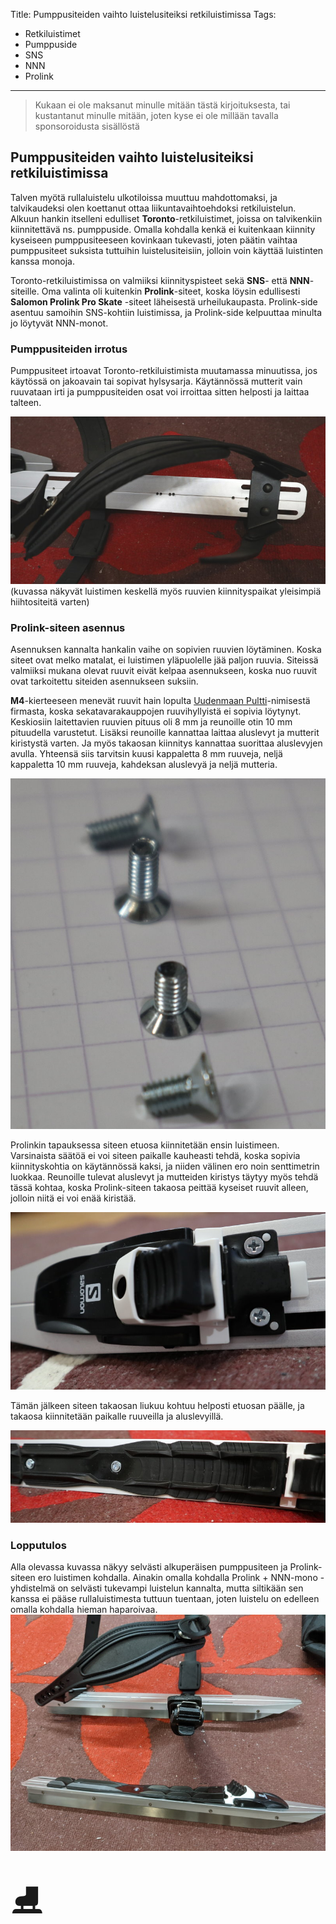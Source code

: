Title: Pumppusiteiden vaihto luistelusiteiksi retkiluistimissa
Tags: 
  - Retkiluistimet
  - Pumppuside
  - SNS
  - NNN
  - Prolink
---

> Kukaan ei ole maksanut minulle mitään tästä kirjoituksesta, tai kustantanut minulle mitään, joten kyse ei ole millään tavalla sponsoroidusta sisällöstä

## Pumppusiteiden vaihto luistelusiteiksi retkiluistimissa

Talven myötä rullaluistelu ulkotiloissa muuttuu mahdottomaksi, ja talvikaudeksi olen koettanut ottaa liikuntavaihtoehdoksi retkiluistelun. Alkuun hankin itselleni edulliset **Toronto**-retkiluistimet, joissa on talvikenkiin kiinnitettävä ns. pumppuside. Omalla kohdalla kenkä ei kuitenkaan kiinnity kyseiseen pumppusiteeseen kovinkaan tukevasti, joten päätin vaihtaa pumppusiteet suksista tuttuihin luistelusiteisiin, jolloin voin käyttää luistinten kanssa monoja.

Toronto-retkiluistimissa on valmiiksi kiinnityspisteet sekä **SNS**- että **NNN**-siteille. Oma valinta oli kuitenkin **Prolink**-siteet, koska löysin edullisesti **Salomon Prolink Pro Skate** -siteet läheisestä urheilukaupasta. Prolink-side asentuu samoihin SNS-kohtiin luistimissa, ja Prolink-side kelpuuttaa minulta jo löytyvät NNN-monot.

### Pumppusiteiden irrotus

Pumppusiteet irtoavat Toronto-retkiluistimista muutamassa minuutissa, jos käytössä on jakoavain tai sopivat hylsysarja. Käytännössä mutterit vain ruuvataan irti ja pumppusiteiden osat voi irroittaa sitten helposti ja laittaa talteen.  

![Pumppuside](../images/pumppuside_retkiluistin.jpg)  
(kuvassa näkyvät luistimen keskellä myös ruuvien kiinnityspaikat yleisimpiä hiihtositeitä varten)

### Prolink-siteen asennus

Asennuksen kannalta hankalin vaihe on sopivien ruuvien löytäminen. Koska siteet ovat melko matalat, ei luistimen yläpuolelle jää paljon ruuvia. Siteissä valmiiksi mukana olevat ruuvit eivät kelpaa asennukseen, koska nuo ruuvit ovat tarkoitettu siteiden asennukseen suksiin.

**M4**-kierteeseen menevät ruuvit hain lopulta [Uudenmaan Pultti](https://www.uudenmaanpultti.fi/)-nimisestä firmasta, koska sekatavarakauppojen ruuvihyllyistä ei sopivia löytynyt. Keskiosiin laitettavien ruuvien pituus oli 8 mm ja reunoille otin 10 mm pituudella varustetut. Lisäksi reunoille kannattaa laittaa aluslevyt ja mutterit kiristystä varten. Ja myös takaosan kiinnitys kannattaa suorittaa aluslevyjen avulla. Yhteensä siis tarvitsin kuusi kappaletta 8 mm ruuveja, neljä kappaletta 10 mm ruuveja, kahdeksan aluslevyä ja neljä mutteria.  

![Prolinkin ruuvit](../images/prolink_side_ruuvit_retkiluistin.jpg)  

Prolinkin tapauksessa siteen etuosa kiinnitetään ensin luistimeen. Varsinaista säätöä ei voi siteen paikalle kauheasti tehdä, koska sopivia kiinnityskohtia on käytännössä kaksi, ja niiden välinen ero noin senttimetrin luokkaa. Reunoille tulevat aluslevyt ja mutteiden kiristys täytyy myös tehdä tässä kohtaa, koska Prolink-siteen takaosa peittää kyseiset ruuvit alleen, jolloin niitä ei voi enää kiristää.  

![Prolink etuosa](../images/prolink_side_etuosa_retkiluistin.jpg)  

Tämän jälkeen siteen takaosan liukuu kohtuu helposti etuosan päälle, ja takaosa kiinnitetään paikalle ruuveilla ja aluslevyillä.  

![Prolink takaosa](../images/prolink_side_takaosa_retkiluistin.jpg)

### Lopputulos

Alla olevassa kuvassa näkyy selvästi alkuperäisen pumppusiteen ja Prolink-siteen ero luistimen kohdalla. Ainakin omalla kohdalla Prolink + NNN-mono -yhdistelmä on selvästi tukevampi luistelun kannalta, mutta siltikään sen kanssa ei pääse rullaluistimesta tuttuun tuentaan, joten luistelu on edelleen omalla kohdalla hieman haparoivaa.  
![Prolink vs pumppuside](../images/prolink_side_vs_pumppuside_retkiluistin.jpg)  

<span style="font-size:4em;">⛸️</span>